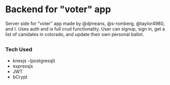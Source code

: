 # Backend for "voter" app
Server side for "voter" app made by @djmeans, @s-romberg, @taylor4980, and I. Uses auth and is full crud functionality. User can signup, sign in, get a list of canidates in colorado, and update their own personal ballot.
## 
### Tech Used
* knexjs
-(postgresql)
* expressjs
* JWT
* bCrypt
